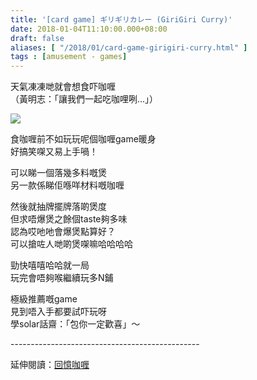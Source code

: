 ```yaml
---
title: '[card game] ギリギリカレー (GiriGiri Curry)'
date: 2018-01-04T11:10:00.000+08:00
draft: false
aliases: [ "/2018/01/card-game-girigiri-curry.html" ]
tags : [amusement - games]
---
```


天氣凍凍哋就會想食吓咖喱  
（黃明志：「讓我們一起吃咖哩咧...」）  

![](/images/girigiricurry.jpg)

食咖喱前不如玩玩呢個咖喱game暖身  
好搞笑㗎又易上手喎！  
  
可以睇一個落幾多料嘅煲  
另一款係睇佢喺咩材料嘅咖喱  
  
然後就抽牌擺牌落啲煲度  
但求唔爆煲之餘個taste夠多味  
認為哎吔吔會爆煲點算好？  
可以搶咗人哋啲煲㗎嘛哈哈哈哈  
  
勁快嘻嘻哈哈就一局  
玩完會唔夠喉繼續玩多N鋪  
  
極級推薦嘅game  
見到唔入手都要試吓玩呀  
學solar話齋：「包你一定歡喜」～  
  
  
\-----------------------------------------------  
  
延伸閱讀：[回憶咖喱](https://hidie.net/curryalbum/)
